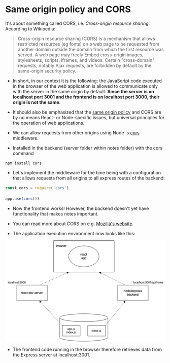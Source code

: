 # Same origin policy and CORS

It's about something called CORS, i.e. *Cross-origin resource sharing*. According to Wikipedia:

>Cross-origin resource sharing (CORS) is a mechanism that allows restricted resources (eg fonts) on a web page to be requested from another domain outside the domain from which the first resource was served. A web page may freely Embed cross-origin images, stylesheets, scripts, iframes, and videos. Certain "cross-domain" requests, notably Ajax requests, are forbidden by default by the same-origin security policy.

- In short, in our context it is the following: the JavaScript code executed in the browser of the web application is allowed to communicate only with the server in the same origin by default. **Since the server is on localhost port 3001 and the frontend is on localhost port 3000, their origin is not the same**.

- It should also be emphasized that the <a href="https://developer.mozilla.org/en-US/docs/Web/Security/Same-origin_policy" target="_blank">same origin policy</a> and CORS are by no means React- or Node-specific issues, but universal principles for the operation of web applications.

- We can allow requests from other origins using Node 's <a href="https://github.com/expressjs/cors" target="_blank">cors</a> middleware.

- Installed in the backend (server folder within notes folder) with the cors command 

```
npm install cors
```

- Let's implement the middleware for the time being with a configuration that allows requests from all origins to all express routes of the backend:

```js
const cors = require('cors')

app.use(cors())
```

- Now the frontend works! However, the backend doesn't yet have functionality that makes notes important.

- You can read more about CORS on e.g. <a href="https://developer.mozilla.org/en-US/docs/Web/HTTP/CORS" target="_blank">Mozilla's website</a>.

- The application execution environment now looks like this:

<img src="./serverfig.png" alt="server to frontend figure">

- The frontend code running in the browser therefore retrieves data from the Express server at localhost:3001.



